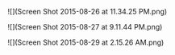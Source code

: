 ![](Screen Shot 2015-08-26 at 11.34.25 PM.png)

![](Screen Shot 2015-08-27 at 9.11.44 PM.png)

![](Screen Shot 2015-08-29 at 2.15.26 AM.png)